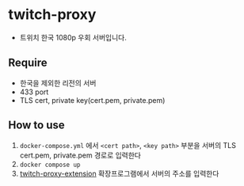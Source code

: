 # twitch-proxy

- 트위치 한국 1080p 우회 서버입니다.

## Require
- 한국을 제외한 리전의 서버
- 433 port
- TLS cert, private key(cert.pem, private.pem)

## How to use

1. `docker-compose.yml` 에서 `<cert path>`, `<key path>` 부분을 서버의 TLS cert.pem, private.pem 경로로 입력한다
2. `docker compose up`
3. [twitch-proxy-extension](https://github.com/stupidJoon/twitch-proxy-extension) 확장프로그램에서 서버의 주소를 입력한다
